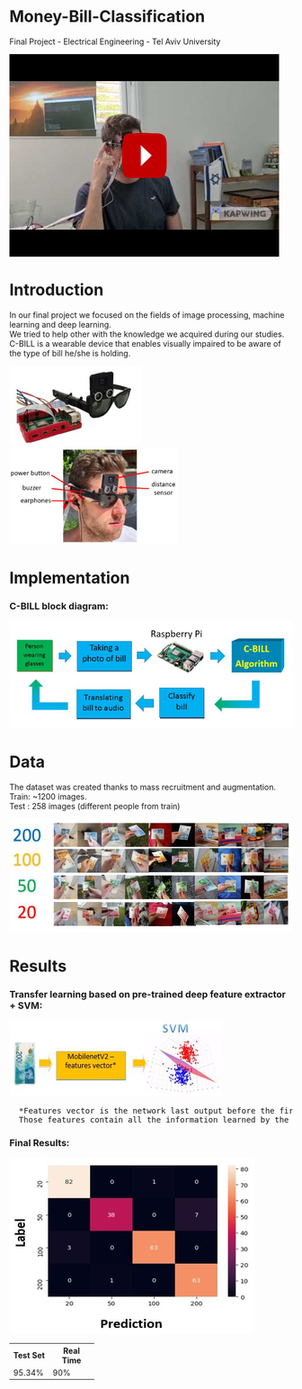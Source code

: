 # Money-Bill-Classification
Final Project - Electrical Engineering - Tel Aviv University
<div class='demo'>


[![Everything Is AWESOME](images/youtube.png)](https://www.youtube.com/watch?v=NaQBIpFaf9E)
</div>
<div class='Introduction'>
  
  <h1>
    Introduction
  </h1>
 
  
  <p>
		In our final project we focused on the fields of image processing, machine learning and deep learning.<br>
    We tried to help other with the knowledge we acquired during our studies.<br>
    C-BILL is a wearable device that enables visually impaired to be aware of the type of bill he/she is holding.
  </p>
  <img src = "images/model.JPG">
  <img src = "images/on_me.JPG" width="300">
</div>


<div class='Implementation'>
    <h1>
      Implementation
    </h1>
  <h3>
    C-BILL block diagram: 
  </h3>
      <img src = "images/block_diagram.JPG">
  </div>

  
<div class='data'>
  <h1>
    Data
  </h1>
  <p>
    The dataset was created thanks to mass recruitment and augmentation.<br>
    Train: ~1200 images.<br>
    Test : 258 images (different people from train)
  </p>
  <img src = "images/dataset.JPG">
</div>

<div class='results'>
  <h1>
    Results
  </h1>
  <h3>
    Transfer learning based on pre-trained deep feature extractor + SVM:
  </h3>
  <img src = "images/svm_dnn.JPG">
  <pre>
  *Features vector is the network last output before the first Fully Connected layer.
  Those features contain all the information learned by the neural network with respect to the input image.
</pre>
 
  <h3>
    Final Results:
  </h3>
  <img src = "images/confusion_matrix.JPG">
  
  <table style="width:30%">
  <tr>
    <th>Test Set</th>
    <th >Real Time</th>
  </tr>
  <tr>
    <td>95.34%</td>
    <td>90%</td>
   
  </tr>
</table>
</div>
